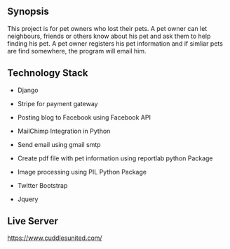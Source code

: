 ## Synopsis

This project is for pet owners who lost their pets. A pet owner can let neighbours, friends or others know about his pet and ask them to help finding his pet. A pet owner registers his pet information and if simliar pets are find somewhere, the program will email him.

## Technology Stack
- Django

- Stripe for payment gateway
- Posting blog to Facebook using Facebook API
- MailChimp Integration in Python
- Send email using gmail smtp
- Create pdf file with pet information using reportlab python Package
- Image processing using PIL Python Package

- Twitter Bootstrap
- Jquery

## Live Server
https://www.cuddlesunited.com/

